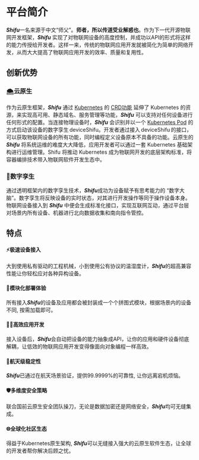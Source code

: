 # 平台简介



***Shifu***一名来源于中文“师父”。**师者，所以传道受业解惑也**。作为下一代开源物联网开发框架，***Shifu*** 实现了对物联网设备的高度控制，并成功以API的形式将这样的能力传授给开发者。这样一来，传统的物联网应用开发就被简化为简单的网络开发，从而大大提高了物联网应用开发的效率、质量和复用性。

## 创新优势

### 🌨️云原生
作为云原生框架，***Shifu*** 通过 [Kubernetes](https://kubernetes.io/) 的 [CRD功能](https://kubernetes.io/docs/tasks/extend-kubernetes/custom-resources/custom-resource-definitions/) 延伸了 Kubernetes 的资源，来实现高可用、静态域名、服务管理等功能，***Shifu*** 可以支持对任何设备进行任何形式的配置。当连接物理设备时，***Shifu*** 会识别并以一个 [Kubernetes Pod](https://kubernetes.io/docs/concepts/workloads/pods/) 的方式启动该设备的数字孪生 deviceShifu。开发者通过接入 deviceShifu 的接口，可以获取物联网设备的所有功能，同时编程定义设备原本不具备的功能。云原生的 ***Shifu*** 将系统运维的难度大大降低，应用开发者可以通过一套 Kubernetes 基础架构进行运维管理。Shifu 将推动 Kubernetes 成为物联网开发的底层架构标准，将容器编排技术带入物联网软件开发生态中。
### 👥数字孪生
通过透明框架内的数字孪生技术，***Shifu***成功为设备赋予有思考能力的 “数字大脑”。数字孪生将反映设备的实时状态，对其进行开发操作等同于操作设备本身。物联网设备接入到 ***Shifu*** 中便会生成标准化接口，实现互联网互动，通过平台层对场景内所有设备、机器进行北向数据收集和南向指令管控。
## 特点

#### ⚡极速设备接入
大到使用私有驱动的工程机械，小到使用公有协议的温湿度计，***Shifu***的超高兼容性能让你轻松应对各种异构设备。
#### 🧩模块化部署体验
所有接入***Shifu***的设备及应用都会被封装成一个个拼图式模块，根据场景内的设备不同, 按需加载即可。
#### 👨‍💻高效应用开发
接入设备后，***Shifu***会自动把设备的能力抽象成API，让你的应用和硬件设备彻底解耦，让低效的物联网应用开发变得像面向对象编程一样高效。
#### 🚀航天级稳定性
***Shifu***已通过在航天场景验证，提供99.9999%的可靠性, 让你远离宕机烦恼。
#### 🛡️多维度安全策略
联合国前云原生安全团队操刀，无论是数据加密还是网络安全，***Shifu***均可无缝集成。
#### 🌐全球化社区生态
得益于Kubernetes原生架构, ***Shifu***可以无缝接入强大的云原生软件生态，让全球的开发者帮你解决后顾之忧。
